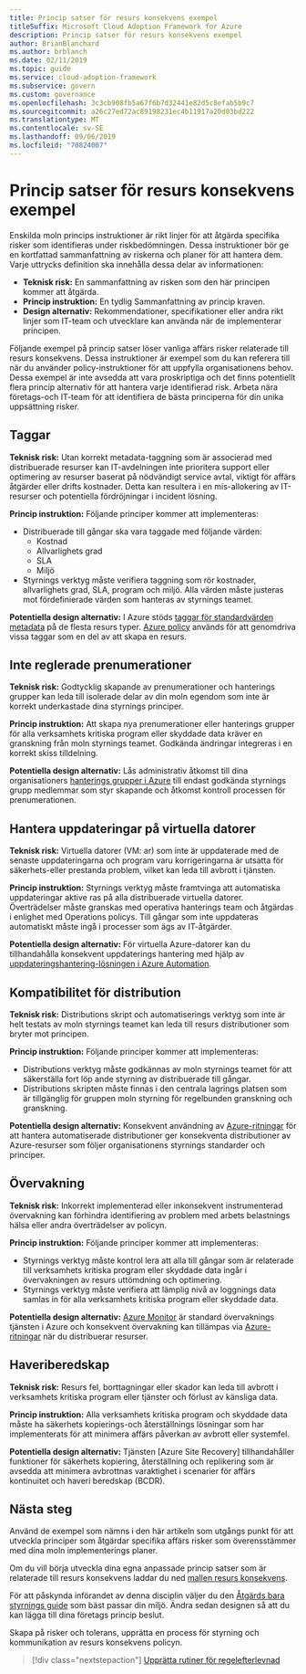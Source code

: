 ```yaml
---
title: Princip satser för resurs konsekvens exempel
titleSuffix: Microsoft Cloud Adoption Framework for Azure
description: Princip satser för resurs konsekvens exempel
author: BrianBlanchard
ms.author: brblanch
ms.date: 02/11/2019
ms.topic: guide
ms.service: cloud-adoption-framework
ms.subservice: govern
ms.custom: governance
ms.openlocfilehash: 3c3cb908fb5a67f6b7d32441e82d5c8efab5b9c7
ms.sourcegitcommit: a26c27ed72ac89198231ec4b11917a20d03bd222
ms.translationtype: MT
ms.contentlocale: sv-SE
ms.lasthandoff: 09/06/2019
ms.locfileid: "70824007"
---
```

# <a name="resource-consistency-sample-policy-statements"></a>Princip satser för resurs konsekvens exempel

Enskilda moln princips instruktioner är rikt linjer för att åtgärda specifika risker som identifieras under riskbedömningen. Dessa instruktioner bör ge en kortfattad sammanfattning av riskerna och planer för att hantera dem. Varje uttrycks definition ska innehålla dessa delar av informationen:

- **Teknisk risk:** En sammanfattning av risken som den här principen kommer att åtgärda.
- **Princip instruktion:** En tydlig Sammanfattning av princip kraven.
- **Design alternativ:** Rekommendationer, specifikationer eller andra rikt linjer som IT-team och utvecklare kan använda när de implementerar principen.

Följande exempel på princip satser löser vanliga affärs risker relaterade till resurs konsekvens. Dessa instruktioner är exempel som du kan referera till när du använder policy-instruktioner för att uppfylla organisationens behov. Dessa exempel är inte avsedda att vara proskriptiga och det finns potentiellt flera princip alternativ för att hantera varje identifierad risk. Arbeta nära företags-och IT-team för att identifiera de bästa principerna för din unika uppsättning risker.

## <a name="tagging"></a>Taggar

**Teknisk risk:** Utan korrekt metadata-taggning som är associerad med distribuerade resurser kan IT-avdelningen inte prioritera support eller optimering av resurser baserat på nödvändigt service avtal, viktigt för affärs åtgärder eller drifts kostnader. Detta kan resultera i en mis-allokering av IT-resurser och potentiella fördröjningar i incident lösning.

**Princip instruktion:** Följande principer kommer att implementeras:

- Distribuerade till gångar ska vara taggade med följande värden:
  - Kostnad
  - Allvarlighets grad
  - SLA
  - Miljö
- Styrnings verktyg måste verifiera taggning som rör kostnader, allvarlighets grad, SLA, program och miljö. Alla värden måste justeras mot fördefinierade värden som hanteras av styrnings teamet.

**Potentiella design alternativ:** I Azure stöds [taggar för standardvärden metadata](/azure/azure-resource-manager/resource-group-using-tags) på de flesta resurs typer. [Azure policy](/azure/governance/policy/overview) används för att genomdriva vissa taggar som en del av att skapa en resurs.

## <a name="ungoverned-subscriptions"></a>Inte reglerade prenumerationer

**Teknisk risk:** Godtycklig skapande av prenumerationer och hanterings grupper kan leda till isolerade delar av din moln egendom som inte är korrekt underkastade dina styrnings principer.

**Princip instruktion:** Att skapa nya prenumerationer eller hanterings grupper för alla verksamhets kritiska program eller skyddade data kräver en granskning från moln styrnings teamet. Godkända ändringar integreras i en korrekt skiss tilldelning.

**Potentiella design alternativ:** Lås administrativ åtkomst till dina organisationers [hanterings grupper i Azure](/azure/governance/management-groups) till endast godkända styrnings grupp medlemmar som styr skapande och åtkomst kontroll processen för prenumerationen.

## <a name="manage-updates-to-virtual-machines"></a>Hantera uppdateringar på virtuella datorer

**Teknisk risk:** Virtuella datorer (VM: ar) som inte är uppdaterade med de senaste uppdateringarna och program varu korrigeringarna är utsatta för säkerhets-eller prestanda problem, vilket kan leda till avbrott i tjänsten.

**Princip instruktion:** Styrnings verktyg måste framtvinga att automatiska uppdateringar aktive ras på alla distribuerade virtuella datorer. Överträdelser måste granskas med operativa hanterings team och åtgärdas i enlighet med Operations policys. Till gångar som inte uppdateras automatiskt måste ingå i processer som ägs av IT-åtgärder.

**Potentiella design alternativ:** För virtuella Azure-datorer kan du tillhandahålla konsekvent uppdaterings hantering med hjälp av [uppdateringshantering-lösningen i Azure Automation](/azure/automation/automation-update-management).

## <a name="deployment-compliance"></a>Kompatibilitet för distribution

**Teknisk risk:** Distributions skript och automatiserings verktyg som inte är helt testats av moln styrnings teamet kan leda till resurs distributioner som bryter mot principen.

**Princip instruktion:** Följande principer kommer att implementeras:

- Distributions verktyg måste godkännas av moln styrnings teamet för att säkerställa fort löp ande styrning av distribuerade till gångar.
- Distributions skripten måste finnas i den centrala lagrings platsen som är tillgänglig för gruppen moln styrning för regelbunden granskning och granskning.

**Potentiella design alternativ:** Konsekvent användning av [Azure-ritningar](/azure/governance/blueprints) för att hantera automatiserade distributioner ger konsekventa distributioner av Azure-resurser som följer organisationens styrnings standarder och principer.

## <a name="monitoring"></a>Övervakning

**Teknisk risk:** Inkorrekt implementerad eller inkonsekvent instrumenterad övervakning kan förhindra identifiering av problem med arbets belastnings hälsa eller andra överträdelser av policyn.

**Princip instruktion:** Följande principer kommer att implementeras:

- Styrnings verktyg måste kontrol lera att alla till gångar som är relaterade till verksamhets kritiska program eller skyddade data ingår i övervakningen av resurs uttömdning och optimering.
- Styrnings verktyg måste verifiera att lämplig nivå av loggnings data samlas in för alla verksamhets kritiska program eller skyddade data.

**Potentiella design alternativ:** [Azure Monitor](/azure/azure-monitor/overview) är standard övervaknings tjänsten i Azure och konsekvent övervakning kan tillämpas via [Azure-ritningar](/azure/governance/blueprints) när du distribuerar resurser.

## <a name="disaster-recovery"></a>Haveriberedskap

**Teknisk risk:** Resurs fel, borttagningar eller skador kan leda till avbrott i verksamhets kritiska program eller tjänster och förlust av känsliga data.

**Princip instruktion:** Alla verksamhets kritiska program och skyddade data måste ha säkerhets kopierings-och återställnings lösningar som har implementerats för att minimera affärs påverkan av avbrott eller systemfel.

**Potentiella design alternativ:** Tjänsten [Azure Site Recovery] tillhandahåller funktioner för säkerhets kopiering, återställning och replikering som är avsedda att minimera avbrottnas varaktighet i scenarier för affärs kontinuitet och haveri beredskap (BCDR).

## <a name="next-steps"></a>Nästa steg

Använd de exempel som nämns i den här artikeln som utgångs punkt för att utveckla principer som åtgärdar specifika affärs risker som överensstämmer med dina moln implementerings planer.

Om du vill börja utveckla dina egna anpassade princip satser som är relaterade till resurs konsekvens laddar du ned [mallen resurs konsekvens](./template.md).

För att påskynda införandet av denna disciplin väljer du den [Åtgärds bara styrnings guide](../journeys/index.md) som bäst passar din miljö. Ändra sedan designen så att du kan lägga till dina företags princip beslut.

Skapa på risker och tolerans, upprätta en process för styrning och kommunikation av resurs konsekvens policyn.

> [!div class="nextstepaction"]
> [Upprätta rutiner för regelefterlevnad](./compliance-processes.md)
